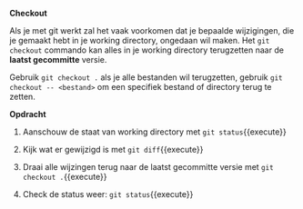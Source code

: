 **Checkout**

Als je met git werkt zal het vaak voorkomen dat je bepaalde wijzigingen, die je gemaakt hebt in je working directory, ongedaan wil maken. Het `git checkout` commando kan alles in je working directory terugzetten naar de **laatst gecommitte** versie. 

Gebruik `git checkout .` als je alle bestanden wil terugzetten, gebruik `git checkout -- <bestand>` om een specifiek bestand of directory terug te zetten. 

**Opdracht**

1) Aanschouw de staat van working directory met ```git status```{{execute}}

2) Kijk wat er gewijzigd is met ```git diff```{{execute}}

3) Draai alle wijzingen terug naar de laatst gecommitte versie met ```git checkout .```{{execute}}

4) Check de status weer: ```git status```{{execute}}